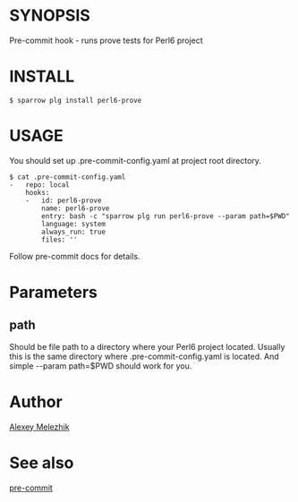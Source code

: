 # SYNOPSIS

Pre-commit hook - runs prove tests for Perl6 project 

# INSTALL

    $ sparrow plg install perl6-prove

# USAGE

You should set up .pre-commit-config.yaml at project root directory.

    $ cat .pre-commit-config.yaml
    -   repo: local
        hooks:
        -   id: perl6-prove
            name: perl6-prove
            entry: bash -c "sparrow plg run perl6-prove --param path=$PWD"
            language: system
            always_run: true
            files: ''
    

Follow pre-commit docs for details.

# Parameters

## path

Should be file path to a directory where your Perl6 project located. 
Usually this is the same directory where .pre-commit-config.yaml is located.
And simple --param path=$PWD should work for you.

# Author

[Alexey Melezhik](mailto:melezhik@gmail.com)


# See also
[pre-commit](https://github.com/pre-commit/pre-commit)
